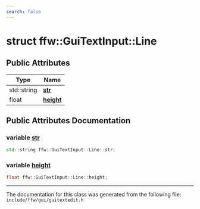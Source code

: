 ```yaml
---
search: false
---
```


# struct ffw::GuiTextInput::Line

## Public Attributes

|Type|Name|
|-----|-----|
|std::string|[**str**](structffw_1_1_gui_text_input_1_1_line.md#1a3b393c794beee16808984562e83f1cf1)|
|float|[**height**](structffw_1_1_gui_text_input_1_1_line.md#1ab486a03161b39eb54daa2ba45f8365c5)|


## Public Attributes Documentation

### variable <a id="1a3b393c794beee16808984562e83f1cf1" href="#1a3b393c794beee16808984562e83f1cf1">str</a>

```cpp
std::string ffw::GuiTextInput::Line::str;
```



### variable <a id="1ab486a03161b39eb54daa2ba45f8365c5" href="#1ab486a03161b39eb54daa2ba45f8365c5">height</a>

```cpp
float ffw::GuiTextInput::Line::height;
```





----------------------------------------
The documentation for this class was generated from the following file: `include/ffw/gui/guitextedit.h`
